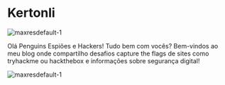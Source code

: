# Kertonli

![maxresdefault-1](https://tryhackme-badges.s3.amazonaws.com/kertonlipenguin.png)

Olá Penguins Espiões e Hackers! Tudo bem com vocês? Bem-vindos ao meu blog onde compartilho desafios capture the flags de sites como tryhackme ou hackthebox e informações sobre segurança digital! 

![maxresdefault-1](https://github.com/user-attachments/assets/079effa7-71c2-43cc-8e68-d5e5c3084b28)